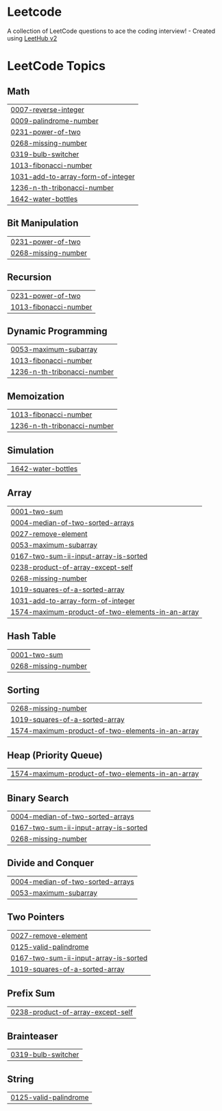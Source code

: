 # Leetcode
A collection of LeetCode questions to ace the coding interview! - Created using [LeetHub v2](https://github.com/arunbhardwaj/LeetHub-2.0)

<!---LeetCode Topics Start-->
# LeetCode Topics
## Math
|  |
| ------- |
| [0007-reverse-integer](https://github.com/sukhendra001/Leetcode/tree/master/0007-reverse-integer) |
| [0009-palindrome-number](https://github.com/sukhendra001/Leetcode/tree/master/0009-palindrome-number) |
| [0231-power-of-two](https://github.com/sukhendra001/Leetcode/tree/master/0231-power-of-two) |
| [0268-missing-number](https://github.com/sukhendra001/Leetcode/tree/master/0268-missing-number) |
| [0319-bulb-switcher](https://github.com/sukhendra001/Leetcode/tree/master/0319-bulb-switcher) |
| [1013-fibonacci-number](https://github.com/sukhendra001/Leetcode/tree/master/1013-fibonacci-number) |
| [1031-add-to-array-form-of-integer](https://github.com/sukhendra001/Leetcode/tree/master/1031-add-to-array-form-of-integer) |
| [1236-n-th-tribonacci-number](https://github.com/sukhendra001/Leetcode/tree/master/1236-n-th-tribonacci-number) |
| [1642-water-bottles](https://github.com/sukhendra001/Leetcode/tree/master/1642-water-bottles) |
## Bit Manipulation
|  |
| ------- |
| [0231-power-of-two](https://github.com/sukhendra001/Leetcode/tree/master/0231-power-of-two) |
| [0268-missing-number](https://github.com/sukhendra001/Leetcode/tree/master/0268-missing-number) |
## Recursion
|  |
| ------- |
| [0231-power-of-two](https://github.com/sukhendra001/Leetcode/tree/master/0231-power-of-two) |
| [1013-fibonacci-number](https://github.com/sukhendra001/Leetcode/tree/master/1013-fibonacci-number) |
## Dynamic Programming
|  |
| ------- |
| [0053-maximum-subarray](https://github.com/sukhendra001/Leetcode/tree/master/0053-maximum-subarray) |
| [1013-fibonacci-number](https://github.com/sukhendra001/Leetcode/tree/master/1013-fibonacci-number) |
| [1236-n-th-tribonacci-number](https://github.com/sukhendra001/Leetcode/tree/master/1236-n-th-tribonacci-number) |
## Memoization
|  |
| ------- |
| [1013-fibonacci-number](https://github.com/sukhendra001/Leetcode/tree/master/1013-fibonacci-number) |
| [1236-n-th-tribonacci-number](https://github.com/sukhendra001/Leetcode/tree/master/1236-n-th-tribonacci-number) |
## Simulation
|  |
| ------- |
| [1642-water-bottles](https://github.com/sukhendra001/Leetcode/tree/master/1642-water-bottles) |
## Array
|  |
| ------- |
| [0001-two-sum](https://github.com/sukhendra001/Leetcode/tree/master/0001-two-sum) |
| [0004-median-of-two-sorted-arrays](https://github.com/sukhendra001/Leetcode/tree/master/0004-median-of-two-sorted-arrays) |
| [0027-remove-element](https://github.com/sukhendra001/Leetcode/tree/master/0027-remove-element) |
| [0053-maximum-subarray](https://github.com/sukhendra001/Leetcode/tree/master/0053-maximum-subarray) |
| [0167-two-sum-ii-input-array-is-sorted](https://github.com/sukhendra001/Leetcode/tree/master/0167-two-sum-ii-input-array-is-sorted) |
| [0238-product-of-array-except-self](https://github.com/sukhendra001/Leetcode/tree/master/0238-product-of-array-except-self) |
| [0268-missing-number](https://github.com/sukhendra001/Leetcode/tree/master/0268-missing-number) |
| [1019-squares-of-a-sorted-array](https://github.com/sukhendra001/Leetcode/tree/master/1019-squares-of-a-sorted-array) |
| [1031-add-to-array-form-of-integer](https://github.com/sukhendra001/Leetcode/tree/master/1031-add-to-array-form-of-integer) |
| [1574-maximum-product-of-two-elements-in-an-array](https://github.com/sukhendra001/Leetcode/tree/master/1574-maximum-product-of-two-elements-in-an-array) |
## Hash Table
|  |
| ------- |
| [0001-two-sum](https://github.com/sukhendra001/Leetcode/tree/master/0001-two-sum) |
| [0268-missing-number](https://github.com/sukhendra001/Leetcode/tree/master/0268-missing-number) |
## Sorting
|  |
| ------- |
| [0268-missing-number](https://github.com/sukhendra001/Leetcode/tree/master/0268-missing-number) |
| [1019-squares-of-a-sorted-array](https://github.com/sukhendra001/Leetcode/tree/master/1019-squares-of-a-sorted-array) |
| [1574-maximum-product-of-two-elements-in-an-array](https://github.com/sukhendra001/Leetcode/tree/master/1574-maximum-product-of-two-elements-in-an-array) |
## Heap (Priority Queue)
|  |
| ------- |
| [1574-maximum-product-of-two-elements-in-an-array](https://github.com/sukhendra001/Leetcode/tree/master/1574-maximum-product-of-two-elements-in-an-array) |
## Binary Search
|  |
| ------- |
| [0004-median-of-two-sorted-arrays](https://github.com/sukhendra001/Leetcode/tree/master/0004-median-of-two-sorted-arrays) |
| [0167-two-sum-ii-input-array-is-sorted](https://github.com/sukhendra001/Leetcode/tree/master/0167-two-sum-ii-input-array-is-sorted) |
| [0268-missing-number](https://github.com/sukhendra001/Leetcode/tree/master/0268-missing-number) |
## Divide and Conquer
|  |
| ------- |
| [0004-median-of-two-sorted-arrays](https://github.com/sukhendra001/Leetcode/tree/master/0004-median-of-two-sorted-arrays) |
| [0053-maximum-subarray](https://github.com/sukhendra001/Leetcode/tree/master/0053-maximum-subarray) |
## Two Pointers
|  |
| ------- |
| [0027-remove-element](https://github.com/sukhendra001/Leetcode/tree/master/0027-remove-element) |
| [0125-valid-palindrome](https://github.com/sukhendra001/Leetcode/tree/master/0125-valid-palindrome) |
| [0167-two-sum-ii-input-array-is-sorted](https://github.com/sukhendra001/Leetcode/tree/master/0167-two-sum-ii-input-array-is-sorted) |
| [1019-squares-of-a-sorted-array](https://github.com/sukhendra001/Leetcode/tree/master/1019-squares-of-a-sorted-array) |
## Prefix Sum
|  |
| ------- |
| [0238-product-of-array-except-self](https://github.com/sukhendra001/Leetcode/tree/master/0238-product-of-array-except-self) |
## Brainteaser
|  |
| ------- |
| [0319-bulb-switcher](https://github.com/sukhendra001/Leetcode/tree/master/0319-bulb-switcher) |
## String
|  |
| ------- |
| [0125-valid-palindrome](https://github.com/sukhendra001/Leetcode/tree/master/0125-valid-palindrome) |
<!---LeetCode Topics End-->